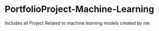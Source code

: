 # PortfolioProject-Machine-Learning
Includes all Project Related to machine learning models created by me.
